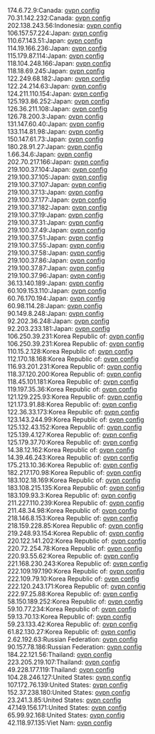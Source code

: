 174.6.72.9:Canada: [ovpn config](vpn/174_6_72_9.ovpn)  
70.31.142.232:Canada: [ovpn config](vpn/70_31_142_232.ovpn)  
202.138.243.56:Indonesia: [ovpn config](vpn/202_138_243_56.ovpn)  
106.157.57.224:Japan: [ovpn config](vpn/106_157_57_224.ovpn)  
110.67.143.51:Japan: [ovpn config](vpn/110_67_143_51.ovpn)  
114.19.166.236:Japan: [ovpn config](vpn/114_19_166_236.ovpn)  
115.179.87.114:Japan: [ovpn config](vpn/115_179_87_114.ovpn)  
118.104.248.166:Japan: [ovpn config](vpn/118_104_248_166.ovpn)  
118.18.69.245:Japan: [ovpn config](vpn/118_18_69_245.ovpn)  
122.249.68.182:Japan: [ovpn config](vpn/122_249_68_182.ovpn)  
122.24.214.63:Japan: [ovpn config](vpn/122_24_214_63.ovpn)  
124.211.110.154:Japan: [ovpn config](vpn/124_211_110_154.ovpn)  
125.193.86.252:Japan: [ovpn config](vpn/125_193_86_252.ovpn)  
126.36.211.108:Japan: [ovpn config](vpn/126_36_211_108.ovpn)  
126.78.200.3:Japan: [ovpn config](vpn/126_78_200_3.ovpn)  
131.147.60.40:Japan: [ovpn config](vpn/131_147_60_40.ovpn)  
133.114.81.98:Japan: [ovpn config](vpn/133_114_81_98.ovpn)  
150.147.61.73:Japan: [ovpn config](vpn/150_147_61_73.ovpn)  
180.28.91.27:Japan: [ovpn config](vpn/180_28_91_27.ovpn)  
1.66.34.6:Japan: [ovpn config](vpn/1_66_34_6.ovpn)  
202.70.217.166:Japan: [ovpn config](vpn/202_70_217_166.ovpn)  
219.100.37.104:Japan: [ovpn config](vpn/219_100_37_104.ovpn)  
219.100.37.105:Japan: [ovpn config](vpn/219_100_37_105.ovpn)  
219.100.37.107:Japan: [ovpn config](vpn/219_100_37_107.ovpn)  
219.100.37.13:Japan: [ovpn config](vpn/219_100_37_13.ovpn)  
219.100.37.177:Japan: [ovpn config](vpn/219_100_37_177.ovpn)  
219.100.37.182:Japan: [ovpn config](vpn/219_100_37_182.ovpn)  
219.100.37.19:Japan: [ovpn config](vpn/219_100_37_19.ovpn)  
219.100.37.31:Japan: [ovpn config](vpn/219_100_37_31.ovpn)  
219.100.37.49:Japan: [ovpn config](vpn/219_100_37_49.ovpn)  
219.100.37.51:Japan: [ovpn config](vpn/219_100_37_51.ovpn)  
219.100.37.55:Japan: [ovpn config](vpn/219_100_37_55.ovpn)  
219.100.37.58:Japan: [ovpn config](vpn/219_100_37_58.ovpn)  
219.100.37.86:Japan: [ovpn config](vpn/219_100_37_86.ovpn)  
219.100.37.87:Japan: [ovpn config](vpn/219_100_37_87.ovpn)  
219.100.37.96:Japan: [ovpn config](vpn/219_100_37_96.ovpn)  
36.13.140.189:Japan: [ovpn config](vpn/36_13_140_189.ovpn)  
60.109.153.110:Japan: [ovpn config](vpn/60_109_153_110.ovpn)  
60.76.170.194:Japan: [ovpn config](vpn/60_76_170_194.ovpn)  
60.98.114.28:Japan: [ovpn config](vpn/60_98_114_28.ovpn)  
90.149.8.248:Japan: [ovpn config](vpn/90_149_8_248.ovpn)  
92.202.36.248:Japan: [ovpn config](vpn/92_202_36_248.ovpn)  
92.203.233.181:Japan: [ovpn config](vpn/92_203_233_181.ovpn)  
106.250.39.231:Korea Republic of: [ovpn config](vpn/106_250_39_231.ovpn)  
106.250.39.231:Korea Republic of: [ovpn config](vpn/106_250_39_231.ovpn)  
110.15.2.128:Korea Republic of: [ovpn config](vpn/110_15_2_128.ovpn)  
112.170.18.168:Korea Republic of: [ovpn config](vpn/112_170_18_168.ovpn)  
116.93.201.231:Korea Republic of: [ovpn config](vpn/116_93_201_231.ovpn)  
118.37.120.200:Korea Republic of: [ovpn config](vpn/118_37_120_200.ovpn)  
118.45.101.181:Korea Republic of: [ovpn config](vpn/118_45_101_181.ovpn)  
119.197.35.36:Korea Republic of: [ovpn config](vpn/119_197_35_36.ovpn)  
121.129.225.93:Korea Republic of: [ovpn config](vpn/121_129_225_93.ovpn)  
121.173.91.88:Korea Republic of: [ovpn config](vpn/121_173_91_88.ovpn)  
122.36.33.173:Korea Republic of: [ovpn config](vpn/122_36_33_173.ovpn)  
123.143.244.99:Korea Republic of: [ovpn config](vpn/123_143_244_99.ovpn)  
125.132.43.152:Korea Republic of: [ovpn config](vpn/125_132_43_152.ovpn)  
125.139.4.127:Korea Republic of: [ovpn config](vpn/125_139_4_127.ovpn)  
125.179.37.70:Korea Republic of: [ovpn config](vpn/125_179_37_70.ovpn)  
14.38.12.162:Korea Republic of: [ovpn config](vpn/14_38_12_162.ovpn)  
14.39.46.243:Korea Republic of: [ovpn config](vpn/14_39_46_243.ovpn)  
175.213.10.36:Korea Republic of: [ovpn config](vpn/175_213_10_36.ovpn)  
182.217.170.98:Korea Republic of: [ovpn config](vpn/182_217_170_98.ovpn)  
183.102.18.169:Korea Republic of: [ovpn config](vpn/183_102_18_169.ovpn)  
183.108.215.135:Korea Republic of: [ovpn config](vpn/183_108_215_135.ovpn)  
183.109.93.3:Korea Republic of: [ovpn config](vpn/183_109_93_3.ovpn)  
211.227.110.239:Korea Republic of: [ovpn config](vpn/211_227_110_239.ovpn)  
211.48.34.98:Korea Republic of: [ovpn config](vpn/211_48_34_98.ovpn)  
218.146.8.153:Korea Republic of: [ovpn config](vpn/218_146_8_153.ovpn)  
218.159.228.85:Korea Republic of: [ovpn config](vpn/218_159_228_85.ovpn)  
219.248.93.154:Korea Republic of: [ovpn config](vpn/219_248_93_154.ovpn)  
220.122.141.202:Korea Republic of: [ovpn config](vpn/220_122_141_202.ovpn)  
220.72.254.78:Korea Republic of: [ovpn config](vpn/220_72_254_78.ovpn)  
220.93.55.62:Korea Republic of: [ovpn config](vpn/220_93_55_62.ovpn)  
221.168.230.243:Korea Republic of: [ovpn config](vpn/221_168_230_243.ovpn)  
222.109.197.190:Korea Republic of: [ovpn config](vpn/222_109_197_190.ovpn)  
222.109.79.10:Korea Republic of: [ovpn config](vpn/222_109_79_10.ovpn)  
222.120.243.171:Korea Republic of: [ovpn config](vpn/222_120_243_171.ovpn)  
222.97.25.88:Korea Republic of: [ovpn config](vpn/222_97_25_88.ovpn)  
58.150.189.252:Korea Republic of: [ovpn config](vpn/58_150_189_252.ovpn)  
59.10.77.234:Korea Republic of: [ovpn config](vpn/59_10_77_234.ovpn)  
59.13.70.13:Korea Republic of: [ovpn config](vpn/59_13_70_13.ovpn)  
59.23.133.42:Korea Republic of: [ovpn config](vpn/59_23_133_42.ovpn)  
61.82.130.27:Korea Republic of: [ovpn config](vpn/61_82_130_27.ovpn)  
2.62.192.63:Russian Federation: [ovpn config](vpn/2_62_192_63.ovpn)  
90.157.78.186:Russian Federation: [ovpn config](vpn/90_157_78_186.ovpn)  
184.22.121.56:Thailand: [ovpn config](vpn/184_22_121_56.ovpn)  
223.205.219.107:Thailand: [ovpn config](vpn/223_205_219_107.ovpn)  
49.228.177.119:Thailand: [ovpn config](vpn/49_228_177_119.ovpn)  
104.28.246.127:United States: [ovpn config](vpn/104_28_246_127.ovpn)  
107.172.76.139:United States: [ovpn config](vpn/107_172_76_139.ovpn)  
152.37.238.180:United States: [ovpn config](vpn/152_37_238_180.ovpn)  
23.241.3.85:United States: [ovpn config](vpn/23_241_3_85.ovpn)  
47.149.156.171:United States: [ovpn config](vpn/47_149_156_171.ovpn)  
65.99.92.168:United States: [ovpn config](vpn/65_99_92_168.ovpn)  
42.118.97.135:Viet Nam: [ovpn config](vpn/42_118_97_135.ovpn)  
